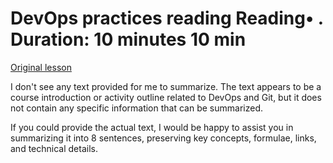 # DevOps practices reading Reading• . Duration: 10 minutes 10 min

[Original lesson](https://www.coursera.org/learn/uol-web-development/supplement/fDeSd/devops-practices-reading)

I don't see any text provided for me to summarize. The text appears to be a course introduction or activity outline related to DevOps and Git, but it does not contain any specific information that can be summarized.

If you could provide the actual text, I would be happy to assist you in summarizing it into 8 sentences, preserving key concepts, formulae, links, and technical details.

